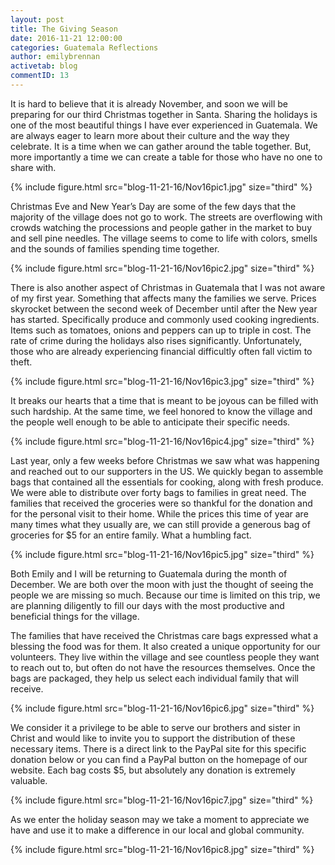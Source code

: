 ```yaml
---
layout: post
title: The Giving Season
date: 2016-11-21 12:00:00
categories: Guatemala Reflections
author: emilybrennan
activetab: blog
commentID: 13
---
```


It is hard to believe that it is already November, and soon we will be preparing for our third Christmas together in Santa. Sharing the holidays is one of the most beautiful things I have ever experienced in Guatemala. We are always eager to learn more about their culture and the way they celebrate. It is a time when we can gather around the table together. But, more importantly a time we can create a table for those who have no one to share with.

{% include figure.html src="blog-11-21-16/Nov16pic1.jpg" size="third" %}

Christmas Eve and New Year’s Day are some of the few days that the majority of the village does not go to work. The streets are overflowing with crowds watching the processions and people gather in the market to buy and sell pine needles. The village seems to come to life with colors, smells and the sounds of families spending time together.
   
{% include figure.html src="blog-11-21-16/Nov16pic2.jpg" size="third" %}
   
There is also another aspect of Christmas in Guatemala that I was not aware of my first year. Something that affects many the families we serve. Prices skyrocket between the second week of December until after the New year has started. Specifically produce and commonly used cooking ingredients. Items such as tomatoes, onions and peppers can up to triple in cost. The rate of crime during the holidays also rises significantly. Unfortunately, those who are already experiencing financial difficultly often fall victim to theft. 

{% include figure.html src="blog-11-21-16/Nov16pic3.jpg" size="third" %}

It breaks our hearts that a time that is meant to be joyous can be filled with such hardship. At the same time, we feel honored to know the village and the people well enough to be able to anticipate their specific needs. 

{% include figure.html src="blog-11-21-16/Nov16pic4.jpg" size="third" %}

Last year, only a few weeks before Christmas we saw what was happening and reached out to our supporters in the US. We quickly began to assemble bags that contained all the essentials for cooking, along with fresh produce. We were able to distribute over forty bags to families in great need. The families that received the groceries were so thankful for the donation and for the personal visit to their home. While the prices this time of year are many times what they usually are, we can still provide a generous bag of groceries for $5 for an entire family. What a humbling fact. 

{% include figure.html src="blog-11-21-16/Nov16pic5.jpg" size="third" %}

Both Emily and I will be returning to Guatemala during the month of December. We are both over the moon with just the thought of seeing the people we are missing so much. Because our time is limited on this trip, we are planning diligently to fill our days with the most productive and beneficial things for the village.  

The families that have received the Christmas care bags expressed what a blessing the food was for them. It also created a unique opportunity for our volunteers. They live within the village and see countless people they want to reach out to, but often do not have the resources themselves. Once the bags are packaged, they help us select each individual family that will receive.   

{% include figure.html src="blog-11-21-16/Nov16pic6.jpg" size="third" %}

We consider it a privilege to be able to serve our brothers and sister in Christ and would like to invite you to support the distribution of these necessary items. There is a direct link to the PayPal site for this specific donation below or you can find a PayPal button on the homepage of our website. Each bag costs $5, but absolutely any donation is extremely valuable.

{% include figure.html src="blog-11-21-16/Nov16pic7.jpg" size="third" %}

As we enter the holiday season may we take a moment to appreciate we have and use it to make a difference in our local and global community.

{% include figure.html src="blog-11-21-16/Nov16pic8.jpg" size="third" %}
